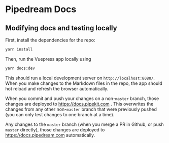 # Pipedream Docs

## Modifying docs and testing locally

First, install the dependencies for the repo:

```bash
yarn install
```

Then, run the Vuepress app locally using

```bash
yarn docs:dev
```

This should run a local development server on `http://localhost:8080/`. When you make changes to the Markdown files in the repo, the app should hot reload and refresh the browser automatically.

When you commit and push your changes on a non-`master` branch, those changes are deployed to https://docs.pipekit.com . This overwrites the changes from any other non-`master` branch that were previously pushed (you can only test changes to one branch at a time).

Any changes to the `master` branch (when you merge a PR in Github, or push `master` directly), those changes are deployed to https://docs.pipedream.com automatically.
